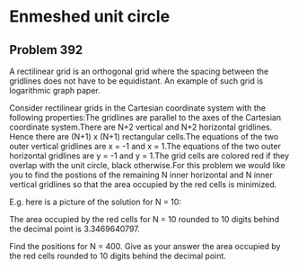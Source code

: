 #  Enmeshed unit circle
## Problem 392



A rectilinear grid is an orthogonal grid where the spacing between the gridlines does not have to be equidistant.
An example of such grid is logarithmic graph paper.


Consider rectilinear grids in the Cartesian coordinate system with the following properties:The gridlines are parallel to the axes of the Cartesian coordinate system.There are N+2 vertical and N+2 horizontal gridlines. Hence there are (N+1) x (N+1) rectangular cells.The equations of the two outer vertical gridlines are x = -1 and x = 1.The equations of the two outer horizontal gridlines are y = -1 and y = 1.The grid cells are colored red if they overlap with the unit circle, black otherwise.For this problem we would like you to find the postions of the remaining N inner horizontal and N inner vertical gridlines so that the area occupied by the red cells is minimized.


E.g. here is a picture of the solution for N = 10:




The area occupied by the red cells for N = 10 rounded to 10 digits behind the decimal point is 3.3469640797.


Find the positions for N = 400. 
Give as your answer the area occupied by the red cells rounded to 10 digits behind the decimal point.




